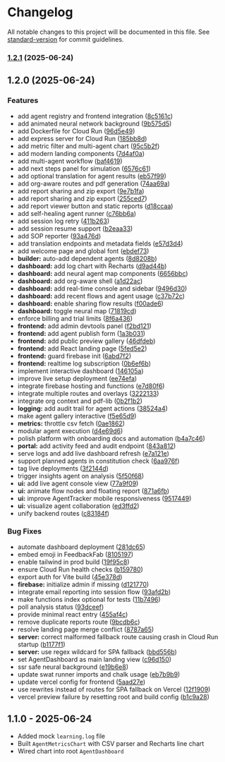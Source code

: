# Changelog

All notable changes to this project will be documented in this file. See [standard-version](https://github.com/conventional-changelog/standard-version) for commit guidelines.

### [1.2.1](https://github.com/Csp-Ai/ai-agent-systems/compare/v1.2.0...v1.2.1) (2025-06-24)

## 1.2.0 (2025-06-24)


### Features

* add agent registry and frontend integration ([8c5161c](https://github.com/Csp-Ai/ai-agent-systems/commit/8c5161c9cd06b6e98b2b20c278efd5d85fcdc388))
* add animated neural network background ([9b575d5](https://github.com/Csp-Ai/ai-agent-systems/commit/9b575d5a54ebba8168730b47d0473f0ea8969a3c))
* add Dockerfile for Cloud Run ([96d5e49](https://github.com/Csp-Ai/ai-agent-systems/commit/96d5e49f6d556d28e7f8a64c14e691f9b484c0d3))
* add express server for Cloud Run ([185bb8d](https://github.com/Csp-Ai/ai-agent-systems/commit/185bb8d7bc6ac17ca2028ea5089201eae5d4736b))
* add metric filter and multi-agent chart ([95c5b2f](https://github.com/Csp-Ai/ai-agent-systems/commit/95c5b2f321ef58da95ee7a873f065aca457d4e89))
* add modern landing components ([7d4af0a](https://github.com/Csp-Ai/ai-agent-systems/commit/7d4af0acfe6fafbf59d4200c92889c78461ef599))
* add multi-agent workflow ([baf4619](https://github.com/Csp-Ai/ai-agent-systems/commit/baf4619284dfca7a8892a294fddf3e7ca56682e7))
* add next steps panel for simulation ([6576c61](https://github.com/Csp-Ai/ai-agent-systems/commit/6576c6159ddf68485dc5752ba0a4a38725706060))
* add optional translation for agent results ([eb57f99](https://github.com/Csp-Ai/ai-agent-systems/commit/eb57f993f58adf91d0a2d4a332595ba05f5a4f1c))
* add org-aware routes and pdf generation ([74aa69a](https://github.com/Csp-Ai/ai-agent-systems/commit/74aa69a3b60a35bb5b83c7d3448e7239799f895a))
* add report sharing and zip export ([9e7b1fa](https://github.com/Csp-Ai/ai-agent-systems/commit/9e7b1fad2c3b1d552d13005138c259f764dc3621))
* add report sharing and zip export ([255ced7](https://github.com/Csp-Ai/ai-agent-systems/commit/255ced7dad06faf1858ccb066d8f529592fa603d))
* add report viewer button and static reports ([d18ccaa](https://github.com/Csp-Ai/ai-agent-systems/commit/d18ccaa7665f220919695b929bca5b45cbc7726a))
* add self-healing agent runner ([c76bb6a](https://github.com/Csp-Ai/ai-agent-systems/commit/c76bb6acd901630b1e2887a9833e786d822cd472))
* add session log retry ([411b263](https://github.com/Csp-Ai/ai-agent-systems/commit/411b263b66bc6751eb2769d0bbf413801724195c))
* add session resume support ([b2eaa33](https://github.com/Csp-Ai/ai-agent-systems/commit/b2eaa33da04a1d30a797dd308cf9a56a09d310f8))
* add SOP reporter ([93a476d](https://github.com/Csp-Ai/ai-agent-systems/commit/93a476d283e7f661f56506d25c571669b5891bb6))
* add translation endpoints and metadata fields ([e57d3d4](https://github.com/Csp-Ai/ai-agent-systems/commit/e57d3d42debf67748315088e9e9df593d008f46e))
* add welcome page and global font ([ebdef73](https://github.com/Csp-Ai/ai-agent-systems/commit/ebdef73e25241488606cb580b91487daf8c1ecc2))
* **builder:** auto-add dependent agents ([8d8208b](https://github.com/Csp-Ai/ai-agent-systems/commit/8d8208bc905af36479852a483a5647144d1c34e6))
* **dashboard:** add log chart with Recharts ([d9ad44b](https://github.com/Csp-Ai/ai-agent-systems/commit/d9ad44b919f82d912ec11dea37f4a37077d0484e))
* **dashboard:** add neural agent map components ([6656bbc](https://github.com/Csp-Ai/ai-agent-systems/commit/6656bbc723adf61e1ba5f1a8daff1ad691ecc495))
* **dashboard:** add org-aware shell ([a1d22ac](https://github.com/Csp-Ai/ai-agent-systems/commit/a1d22acd29fde1d08f13e476ca1131948817fe26))
* **dashboard:** add real-time console and sidebar ([9496d30](https://github.com/Csp-Ai/ai-agent-systems/commit/9496d3020de55d3e836ddcee61ec4aabb2ca6a42))
* **dashboard:** add recent flows and agent usage ([c37b72c](https://github.com/Csp-Ai/ai-agent-systems/commit/c37b72ccc43bb0bd5bdc3ef0934e114ca49eef11))
* **dashboard:** enable sharing flow results ([f00ade6](https://github.com/Csp-Ai/ai-agent-systems/commit/f00ade60b799cc4ca6bf80210a3edeb6e7fc75f0))
* **dashboard:** toggle neural map ([71819cd](https://github.com/Csp-Ai/ai-agent-systems/commit/71819cdf75a9301bb45ad5ded5007c5d6ae87a36))
* enforce billing and trial limits ([8f6a436](https://github.com/Csp-Ai/ai-agent-systems/commit/8f6a436b4f01655b5abb73e2405b806f3e486e47))
* **frontend:** add admin devtools panel ([f2bd121](https://github.com/Csp-Ai/ai-agent-systems/commit/f2bd121ce2a67db873387271f4c15d7ce821b0d2))
* **frontend:** add agent publish form ([1a3b031](https://github.com/Csp-Ai/ai-agent-systems/commit/1a3b0319256262a37af44352d98b8b3a961300e2))
* **frontend:** add public preview gallery ([46dfdeb](https://github.com/Csp-Ai/ai-agent-systems/commit/46dfdeb6fe1c0e2a78faee1534d7da74c73f66e9))
* **frontend:** add React landing page ([5fed5e2](https://github.com/Csp-Ai/ai-agent-systems/commit/5fed5e2843af321ac13e1db8f4f2a86a3e5a9412))
* **frontend:** guard firebase init ([6abd7f2](https://github.com/Csp-Ai/ai-agent-systems/commit/6abd7f2666acd5d700fadfee5902e85d756c0aa0))
* **frontend:** realtime log subscription ([0b6ef6b](https://github.com/Csp-Ai/ai-agent-systems/commit/0b6ef6b32e21e5168a0aaaf0f2675fccb6cee04f))
* implement interactive dashboard ([146105a](https://github.com/Csp-Ai/ai-agent-systems/commit/146105a2f8a3721d725fc77586cdf879c406f1bd))
* improve live setup deployment ([ee74efa](https://github.com/Csp-Ai/ai-agent-systems/commit/ee74efa814f104addecb40f60908ea344a8ed2ce))
* integrate firebase hosting and functions ([e7d80f6](https://github.com/Csp-Ai/ai-agent-systems/commit/e7d80f692df544b3456014c41df2f4103eb9dc2e))
* integrate multiple routes and overlays ([3222133](https://github.com/Csp-Ai/ai-agent-systems/commit/322213386ebfce0d3c89547450782765a140f5bf))
* integrate org context and pdf-lib ([0b2f1b2](https://github.com/Csp-Ai/ai-agent-systems/commit/0b2f1b290eab28f3a611727f6913872a1d4299dd))
* **logging:** add audit trail for agent actions ([38524a4](https://github.com/Csp-Ai/ai-agent-systems/commit/38524a4b11ba7ae5b87aa22ff58d48095cfab43b))
* make agent gallery interactive ([f5e65d9](https://github.com/Csp-Ai/ai-agent-systems/commit/f5e65d96e781388abdf63917cc87b527e207faf6))
* **metrics:** throttle csv fetch ([0ae1862](https://github.com/Csp-Ai/ai-agent-systems/commit/0ae18629932ba9591ead8347ac2aee4e4635bbf6))
* modular agent execution ([d4e69d6](https://github.com/Csp-Ai/ai-agent-systems/commit/d4e69d694f61cc702e863e56f1d2d3bdf0c97c7b))
* polish platform with onboarding docs and automation ([b4a7c46](https://github.com/Csp-Ai/ai-agent-systems/commit/b4a7c4655b1feaebd318242fda65844edfb0409c))
* **portal:** add activity feed and audit endpoint ([843a812](https://github.com/Csp-Ai/ai-agent-systems/commit/843a812e3cf0f83086f3478d5f8f3eef3f43ef2a))
* serve logs and add live dashboard refresh ([e7a121e](https://github.com/Csp-Ai/ai-agent-systems/commit/e7a121e3b133e11b988678cd4d3658388c92f23f))
* support planned agents in constitution check ([6aa976f](https://github.com/Csp-Ai/ai-agent-systems/commit/6aa976fac747df874eace2c4e7fa87fffc08de0f))
* tag live deployments ([3f2144d](https://github.com/Csp-Ai/ai-agent-systems/commit/3f2144de3d04e1b63218e4c12919dc99681dafba))
* trigger insights agent on analysis ([5f50f68](https://github.com/Csp-Ai/ai-agent-systems/commit/5f50f6820249b16d54dcfc6a0a4f53572a043aa0))
* **ui:** add live agent console view ([77a9f09](https://github.com/Csp-Ai/ai-agent-systems/commit/77a9f0953769eae9bae1c76353b6b6dad2cd4014))
* **ui:** animate flow nodes and floating report ([871a6fb](https://github.com/Csp-Ai/ai-agent-systems/commit/871a6fb13b299b2f3a8b536b2435ffafcb572aaa))
* **ui:** improve AgentTracker mobile responsiveness ([9517449](https://github.com/Csp-Ai/ai-agent-systems/commit/9517449ae67b432f0a8403933e99b6a2d2bd2aa6))
* **ui:** visualize agent collaboration ([ed3ffd2](https://github.com/Csp-Ai/ai-agent-systems/commit/ed3ffd27ff0cbbb64c1d28ed90c4ad8ad8f61ff2))
* unify backend routes ([c83184f](https://github.com/Csp-Ai/ai-agent-systems/commit/c83184f2fb6ee66c572dbc4acf0eb84aac6ad90c))


### Bug Fixes

* automate dashboard deployment ([281dc65](https://github.com/Csp-Ai/ai-agent-systems/commit/281dc6542454a4dd5dd60e83e470ba30ebdfd5e2))
* embed emoji in FeedbackFab ([8105197](https://github.com/Csp-Ai/ai-agent-systems/commit/8105197beaea527a8f11825b437c8235034dad2f))
* enable tailwind in prod build ([19f95c8](https://github.com/Csp-Ai/ai-agent-systems/commit/19f95c840a5eadf1e74254b6d053bd5e32fa9ac4))
* ensure Cloud Run health checks ([b159780](https://github.com/Csp-Ai/ai-agent-systems/commit/b1597806d428650c129d00c4e93b95a5f3ed8a37))
* export auth for Vite build ([45e378d](https://github.com/Csp-Ai/ai-agent-systems/commit/45e378d537a4473418856e3c36ae589da42f7f53))
* **firebase:** initialize admin if missing ([d121770](https://github.com/Csp-Ai/ai-agent-systems/commit/d1217706d82e297f4b5507af1641bd8163fa0b8a))
* integrate email reporting into session flow ([93afd2b](https://github.com/Csp-Ai/ai-agent-systems/commit/93afd2b718f249ee246ee058e3dfc90aaed27b20))
* make functions index optional for tests ([11b7496](https://github.com/Csp-Ai/ai-agent-systems/commit/11b749636cb72166c2f7fbce0c6c97acdbd57b80))
* poll analysis status ([93dceef](https://github.com/Csp-Ai/ai-agent-systems/commit/93dceefb377c773ac02b7a361ab2725b55d757f1))
* provide minimal react entry ([455af4c](https://github.com/Csp-Ai/ai-agent-systems/commit/455af4c5691548a6c00fd71823662421ab3a103e))
* remove duplicate reports route ([9bcdb6c](https://github.com/Csp-Ai/ai-agent-systems/commit/9bcdb6c0f8b33503611cf4a40a515012ef8fd84d))
* resolve landing page merge conflict ([8787a65](https://github.com/Csp-Ai/ai-agent-systems/commit/8787a650d0c232d19aef51c6f6d7beb941b400f4))
* **server:** correct malformed fallback route causing crash in Cloud Run startup ([b1177f1](https://github.com/Csp-Ai/ai-agent-systems/commit/b1177f140930655c2db370b425b74d2635c8d509))
* **server:** use regex wildcard for SPA fallback ([bbd556b](https://github.com/Csp-Ai/ai-agent-systems/commit/bbd556b81b76e8ac690db74ff85e5f82657f2a98))
* set AgentDashboard as main landing view ([c96d150](https://github.com/Csp-Ai/ai-agent-systems/commit/c96d15099fae22e8426838a65e418de02de49e1b))
* ssr safe neural background ([e19b6e8](https://github.com/Csp-Ai/ai-agent-systems/commit/e19b6e845e3c1a96920f30e12a34abd97d9bb44d))
* update swat runner imports and chalk usage ([eb7b9b9](https://github.com/Csp-Ai/ai-agent-systems/commit/eb7b9b922afe0f20dc8d449ede65823ff8d3b539))
* update vercel config for frontend ([5aad27e](https://github.com/Csp-Ai/ai-agent-systems/commit/5aad27e1edd0bb1b5ccfdcd1d3ae8cb5863a75d7))
* use rewrites instead of routes for SPA fallback on Vercel ([12f1909](https://github.com/Csp-Ai/ai-agent-systems/commit/12f1909ee7ed2949450e6a0e251ad804d7f46cdc))
* vercel preview failure by resetting root and build config ([b1c9a28](https://github.com/Csp-Ai/ai-agent-systems/commit/b1c9a28c6897bf963abf6d4235969f55c96a119e))

## 1.1.0 - 2025-06-24

- Added mock `learning.log` file
- Built `AgentMetricsChart` with CSV parser and Recharts line chart
- Wired chart into root `AgentDashboard`
